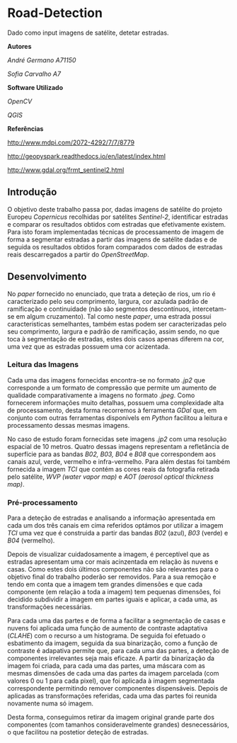 # Road-Detection
Dado como input imagens de satélite, detetar estradas.

**Autores** 

*André Germano A71150*

*Sofia Carvalho A7*

**Software Utilizado**

*OpenCV*

*QGIS*

**Referências**

http://www.mdpi.com/2072-4292/7/7/8779

http://geopyspark.readthedocs.io/en/latest/index.html

http://www.gdal.org/frmt_sentinel2.html

## Introdução

 O objetivo deste trabalho passa por, dadas imagens de satélite do projeto Europeu *Copernicus* recolhidas por satélites *Sentinel-2*, identificar estradas e comparar os resultados obtidos com estradas que efetivamente existem.
 Para isto foram implementadas técnicas de processamento de imagem de forma a segmentar estradas a partir das imagens de satélite dadas e de seguida os resultados obtidos foram comparados com dados de estradas reais descarregados a partir do *OpenStreetMap*.

## Desenvolvimento

No *paper* fornecido no enunciado, que trata a deteção de rios, um rio é caracterizado pelo seu comprimento, largura, cor azulada padrão de ramificação e continuidade (não são segmentos descontínuos, intercetam-se em algum cruzamento). Tal como neste *paper*, uma estrada possui caracteristicas semelhantes, também estas podem ser caracterizadas pelo seu comprimento, largura e padrão de ramificação, assim sendo, no que toca à segmentação de estradas, estes dois casos apenas diferem na cor, uma vez que as estradas possuem uma cor acizentada.

### Leitura das Imagens

Cada uma das imagens fornecidas encontra-se no formato *.jp2* que corresponde a um formato de compressão que permite um aumento de qualidade comparativamente a imagens no formato *.jpeg*. Como fornecerem informações muito detalhas, possuem uma complexidade alta de processamento, desta forma recorremos à ferramenta *GDal* que, em conjunto com outras ferramentas disponívels em *Python* facilitou a leitura e processamento dessas mesmas imagens.

No caso de estudo foram fornecidas sete imagens *.jp2* com uma resolução espacial de 10 metros. Quatro dessas imagens representam a refletância de superfície para as bandas *B02, B03, B04* e *B08* que correspondem aos canais azul, verde, vermelho e infra-vermelho. Para além destas foi também fornecida a imagem *TCI* que contém as cores reais da fotografia retirada pelo satélite, *WVP (water vapor map)* e *AOT (aerosol optical thickness map)*. 

### Pré-processamento

Para a deteção de estradas e analisando a informação apresentada em cada um dos três canais em cima referidos optámos por utilizar a imagem *TCI* uma vez que é construida a partir das bandas *B02* (azul), *B03* (verde) e *B04* (vermelho).

Depois de visualizar cuidadosamente a imagem, é perceptível que as estradas apresentam uma cor mais acinzentada em relação às nuvens e casas. Como estes dois últimos componentes não são relevantes para o objetivo final do trabalho poderão ser removidos. Para a sua remoção e tendo em conta que a imagem tem grandes dimensões e que cada componente (em relação a toda a imagem) tem pequenas dimensões, foi decidido subdividir a imagem em partes iguais e aplicar, a cada uma, as transformações necessárias.

Para cada uma das partes e de forma a facilitar a segmentação de casas e nuvens foi aplicada uma função de aumento de contraste adaptativa (*CLAHE*) com o recurso a um histograma. De seguida foi efetuado o esbatimento da imagem, seguida da sua binarização, como a função de contraste é adapativa permite que, para cada uma das partes, a deteção de componentes irrelevantes seja mais eficaze. A partir da binarização da imagem foi criada, para cada uma das partes, uma máscara com as mesmas dimensões de cada uma das partes da imagem parcelada (com valores 0 ou 1 para cada pixel), que foi aplicada à imagem segmentada correspondente permitindo remover componentes dispensáveis. Depois de aplicadas as transformações referidas, cada uma das partes foi reunida novamente numa só imagem.

Desta forma, conseguimos retirar da imagem original grande parte dos componentes (com tamanhos consideravelmente grandes) desnecessários, o que facilitou na postetior deteção de estradas.